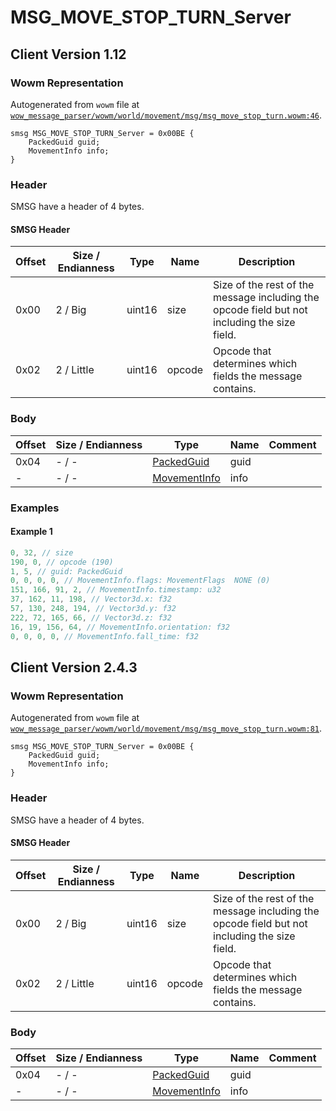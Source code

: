 # MSG_MOVE_STOP_TURN_Server

## Client Version 1.12

### Wowm Representation

Autogenerated from `wowm` file at [`wow_message_parser/wowm/world/movement/msg/msg_move_stop_turn.wowm:46`](https://github.com/gtker/wow_messages/tree/main/wow_message_parser/wowm/world/movement/msg/msg_move_stop_turn.wowm#L46).
```rust,ignore
smsg MSG_MOVE_STOP_TURN_Server = 0x00BE {
    PackedGuid guid;
    MovementInfo info;
}
```
### Header

SMSG have a header of 4 bytes.

#### SMSG Header

| Offset | Size / Endianness | Type   | Name   | Description |
| ------ | ----------------- | ------ | ------ | ----------- |
| 0x00   | 2 / Big           | uint16 | size   | Size of the rest of the message including the opcode field but not including the size field.|
| 0x02   | 2 / Little        | uint16 | opcode | Opcode that determines which fields the message contains.|

### Body

| Offset | Size / Endianness | Type | Name | Comment |
| ------ | ----------------- | ---- | ---- | ------- |
| 0x04 | - / - | [PackedGuid](../types/packed-guid.md) | guid |  |
| - | - / - | [MovementInfo](movementinfo.md) | info |  |

### Examples

#### Example 1

```c
0, 32, // size
190, 0, // opcode (190)
1, 5, // guid: PackedGuid
0, 0, 0, 0, // MovementInfo.flags: MovementFlags  NONE (0)
151, 166, 91, 2, // MovementInfo.timestamp: u32
37, 162, 11, 198, // Vector3d.x: f32
57, 130, 248, 194, // Vector3d.y: f32
222, 72, 165, 66, // Vector3d.z: f32
16, 19, 156, 64, // MovementInfo.orientation: f32
0, 0, 0, 0, // MovementInfo.fall_time: f32
```
## Client Version 2.4.3

### Wowm Representation

Autogenerated from `wowm` file at [`wow_message_parser/wowm/world/movement/msg/msg_move_stop_turn.wowm:81`](https://github.com/gtker/wow_messages/tree/main/wow_message_parser/wowm/world/movement/msg/msg_move_stop_turn.wowm#L81).
```rust,ignore
smsg MSG_MOVE_STOP_TURN_Server = 0x00BE {
    PackedGuid guid;
    MovementInfo info;
}
```
### Header

SMSG have a header of 4 bytes.

#### SMSG Header

| Offset | Size / Endianness | Type   | Name   | Description |
| ------ | ----------------- | ------ | ------ | ----------- |
| 0x00   | 2 / Big           | uint16 | size   | Size of the rest of the message including the opcode field but not including the size field.|
| 0x02   | 2 / Little        | uint16 | opcode | Opcode that determines which fields the message contains.|

### Body

| Offset | Size / Endianness | Type | Name | Comment |
| ------ | ----------------- | ---- | ---- | ------- |
| 0x04 | - / - | [PackedGuid](../types/packed-guid.md) | guid |  |
| - | - / - | [MovementInfo](movementinfo.md) | info |  |


